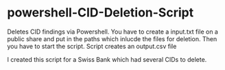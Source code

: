 # powershell-CID-Deletion-Script
Deletes CID findings via Powershell. You have to create a input.txt file on a public share and put in the paths which inlucde the files for deletion. Then you have to start the script. Script creates an output.csv file

I created this script for a Swiss Bank which had several CIDs to delete. 
